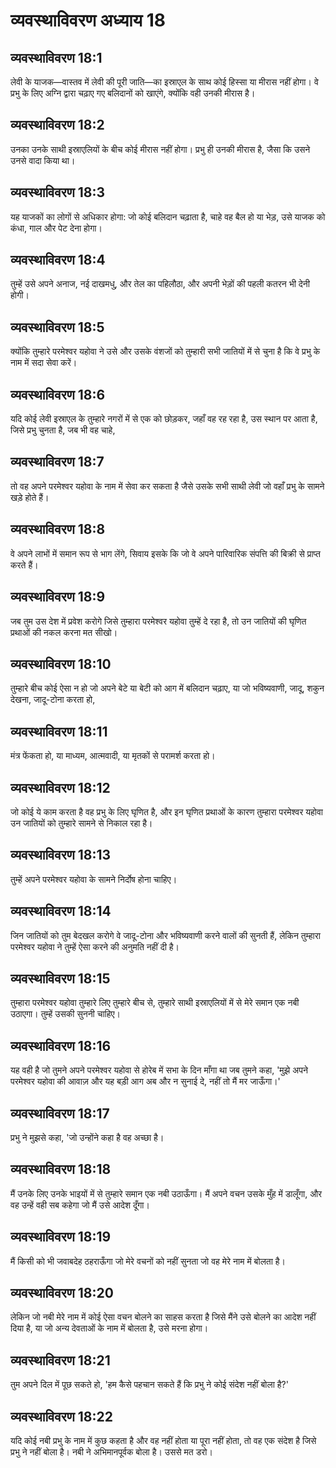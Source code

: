 # व्यवस्थाविवरण अध्याय 18

## व्यवस्थाविवरण 18:1
लेवी के याजक—वास्तव में लेवी की पूरी जाति—का इस्राएल के साथ कोई हिस्सा या मीरास नहीं होगा। वे प्रभु के लिए अग्नि द्वारा चढ़ाए गए बलिदानों को खाएंगे, क्योंकि वही उनकी मीरास है।

## व्यवस्थाविवरण 18:2
उनका उनके साथी इस्राएलियों के बीच कोई मीरास नहीं होगा। प्रभु ही उनकी मीरास है, जैसा कि उसने उनसे वादा किया था।

## व्यवस्थाविवरण 18:3
यह याजकों का लोगों से अधिकार होगा: जो कोई बलिदान चढ़ाता है, चाहे वह बैल हो या भेड़, उसे याजक को कंधा, गाल और पेट देना होगा।

## व्यवस्थाविवरण 18:4
तुम्हें उसे अपने अनाज, नई दाखमधु, और तेल का पहिलौठा, और अपनी भेड़ों की पहली कतरन भी देनी होगी।

## व्यवस्थाविवरण 18:5
क्योंकि तुम्हारे परमेश्वर यहोवा ने उसे और उसके वंशजों को तुम्हारी सभी जातियों में से चुना है कि वे प्रभु के नाम में सदा सेवा करें।

## व्यवस्थाविवरण 18:6
यदि कोई लेवी इस्राएल के तुम्हारे नगरों में से एक को छोड़कर, जहाँ वह रह रहा है, उस स्थान पर आता है, जिसे प्रभु चुनता है, जब भी वह चाहे,

## व्यवस्थाविवरण 18:7
तो वह अपने परमेश्वर यहोवा के नाम में सेवा कर सकता है जैसे उसके सभी साथी लेवी जो वहाँ प्रभु के सामने खड़े होते हैं।

## व्यवस्थाविवरण 18:8
वे अपने लाभों में समान रूप से भाग लेंगे, सिवाय इसके कि जो वे अपने पारिवारिक संपत्ति की बिक्री से प्राप्त करते हैं।

## व्यवस्थाविवरण 18:9
जब तुम उस देश में प्रवेश करोगे जिसे तुम्हारा परमेश्वर यहोवा तुम्हें दे रहा है, तो उन जातियों की घृणित प्रथाओं की नकल करना मत सीखो।

## व्यवस्थाविवरण 18:10
तुम्हारे बीच कोई ऐसा न हो जो अपने बेटे या बेटी को आग में बलिदान चढ़ाए, या जो भविष्यवाणी, जादू, शकुन देखना, जादू-टोना करता हो,

## व्यवस्थाविवरण 18:11
मंत्र फेंकता हो, या माध्यम, आत्मवादी, या मृतकों से परामर्श करता हो।

## व्यवस्थाविवरण 18:12
जो कोई ये काम करता है वह प्रभु के लिए घृणित है, और इन घृणित प्रथाओं के कारण तुम्हारा परमेश्वर यहोवा उन जातियों को तुम्हारे सामने से निकाल रहा है।

## व्यवस्थाविवरण 18:13
तुम्हें अपने परमेश्वर यहोवा के सामने निर्दोष होना चाहिए।

## व्यवस्थाविवरण 18:14
जिन जातियों को तुम बेदखल करोगे वे जादू-टोना और भविष्यवाणी करने वालों की सुनती हैं, लेकिन तुम्हारा परमेश्वर यहोवा ने तुम्हें ऐसा करने की अनुमति नहीं दी है।

## व्यवस्थाविवरण 18:15
तुम्हारा परमेश्वर यहोवा तुम्हारे लिए तुम्हारे बीच से, तुम्हारे साथी इस्राएलियों में से मेरे समान एक नबी उठाएगा। तुम्हें उसकी सुननी चाहिए।

## व्यवस्थाविवरण 18:16
यह वही है जो तुमने अपने परमेश्वर यहोवा से होरेब में सभा के दिन माँगा था जब तुमने कहा, 'मुझे अपने परमेश्वर यहोवा की आवाज़ और यह बड़ी आग अब और न सुनाई दे, नहीं तो मैं मर जाऊँगा।'

## व्यवस्थाविवरण 18:17
प्रभु ने मुझसे कहा, 'जो उन्होंने कहा है वह अच्छा है।

## व्यवस्थाविवरण 18:18
मैं उनके लिए उनके भाइयों में से तुम्हारे समान एक नबी उठाऊँगा। मैं अपने वचन उसके मुँह में डालूँगा, और वह उन्हें वही सब कहेगा जो मैं उसे आदेश दूँगा।

## व्यवस्थाविवरण 18:19
मैं किसी को भी जवाबदेह ठहराऊँगा जो मेरे वचनों को नहीं सुनता जो वह मेरे नाम में बोलता है।

## व्यवस्थाविवरण 18:20
लेकिन जो नबी मेरे नाम में कोई ऐसा वचन बोलने का साहस करता है जिसे मैंने उसे बोलने का आदेश नहीं दिया है, या जो अन्य देवताओं के नाम में बोलता है, उसे मरना होगा।

## व्यवस्थाविवरण 18:21
तुम अपने दिल में पूछ सकते हो, 'हम कैसे पहचान सकते हैं कि प्रभु ने कोई संदेश नहीं बोला है?'

## व्यवस्थाविवरण 18:22
यदि कोई नबी प्रभु के नाम में कुछ कहता है और वह नहीं होता या पूरा नहीं होता, तो वह एक संदेश है जिसे प्रभु ने नहीं बोला है। नबी ने अभिमानपूर्वक बोला है। उससे मत डरो।
